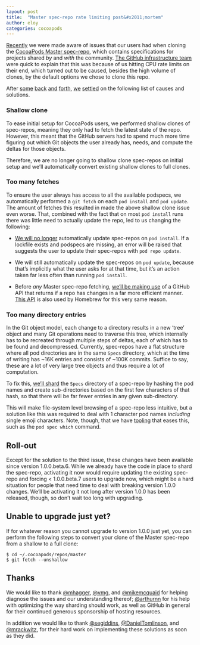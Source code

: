 ```yaml
---
layout: post
title:  "Master spec-repo rate limiting post&#x2011;mortem"
author: eloy
categories: cocoapods
---
```


[Recently](https://github.com/CocoaPods/CocoaPods/issues/4989) we were made aware of issues that our users had when
cloning the [CocoaPods Master spec-repo](https://github.com/CocoaPods/Specs), which contains specifications for projects
shared _by_ and _with_ the community.
[The GitHub infrastructure team](https://github.com/CocoaPods/CocoaPods/issues/4989#issuecomment-193772935) were quick
to explain that this was because of us hitting CPU rate limits on their end, which turned out to be caused, besides the
high volume of clones, by the default options we chose to clone this repo.

<!-- more -->

After
[some](https://github.com/CocoaPods/CocoaPods/issues/4989#issuecomment-193772935)
[back](https://github.com/CocoaPods/CocoaPods/issues/4989#issuecomment-193810378)
[and](https://github.com/CocoaPods/CocoaPods/issues/4989#issuecomment-193835710)
[forth](https://github.com/CocoaPods/CocoaPods/issues/4989#issuecomment-193838934),
[we](https://github.com/CocoaPods/CocoaPods/issues/4989#issuecomment-193869281)
[settled](https://github.com/CocoaPods/CocoaPods/issues/4989#issuecomment-193875012)
on the following list of causes and solutions.

### Shallow clone

To ease initial setup for CocoaPods users, we performed shallow clones of spec-repos, meaning they only had to fetch the
latest state of the repo. However, this meant that the GitHub servers had to spend much more time figuring out which Git
objects the user already has, needs, and compute the deltas for those objects.

Therefore, we are no longer going to shallow clone spec-repos on initial setup and we’ll automatically convert existing
shallow clones to full clones.

### Too many fetches

To ensure the user always has access to all the available podspecs, we automatically performed a `git fetch` on each
`pod install` and `pod update`. The amount of fetches this resulted in made the above shallow clone issue even worse.
That, combined with the fact that on most `pod install` runs there was little need to actually update the repo, led to
us changing the following:

- [We will no longer](https://github.com/CocoaPods/CocoaPods/pull/5017) automatically update spec-repos on
  `pod install`. If a lockfile exists and podspecs are missing, an error will be raised that suggests the user to update
  their spec-repos with `pod repo update`.

- We will still automatically update the spec-repos on `pod update`, because that’s implicitly what the user asks for at
  that time, but it’s an action taken far less often than running `pod install`.

- Before _any_ Master spec-repo fetching, [we’ll be making use](https://github.com/CocoaPods/Core/pull/313) of a GitHub
  API that returns if a repo has changes in a far more efficient manner.
  [This API](https://developer.github.com/changes/2016-02-24-commit-reference-sha-api) is also used by Homebrew for this
  very same reason.

### Too many directory entries

In the Git object model, each change to a directory results in a new ‘tree’ object and many Git operations need to
traverse this tree, which internally has to be recreated through multiple steps of deltas, each of which has to be found
and decompressed. Currently, spec-repos have a flat structure where all pod directories are in the same `Specs`
directory, which at the time of writing has ~16K entries and consists of ~100K commits. Suffice to say, these are a lot
of very large tree objects and thus require a lot of computation.

To fix this, [we’ll shard](https://github.com/CocoaPods/cocoapods-repo-shard) the `Specs` directory of a spec-repo by
hashing the pod names and create sub-directories based on the first few characters of that hash, so that there will be
far fewer entries in any given sub-directory.

This will make file-system level browsing of a spec-repo less intuitive, but a solution like this was required to deal
with 1 character pod names _including_ single emoji characters. Note, though, that we have
[tooling](https://guides.cocoapods.org/terminal/commands.html#group_specifications) that eases this, such as the
`pod spec which` command.

## Roll-out

Except for the solution to the third issue, these changes have been available since version 1.0.0.beta.6. While we
already have the code in place to shard the spec-repo, activating it now would require updating the existing spec-repo
and forcing < 1.0.0.beta.7 users to upgrade now, which might be a hard situation for people that need time to deal with
breaking version 1.0.0 changes. We’ll be activating it not long after version 1.0.0 has been released, though, so don’t
wait too long with upgrading.

## Unable to upgrade just yet?

If for whatever reason you cannot upgrade to version 1.0.0 just yet, you can perform the following steps to convert your
clone of the Master spec-repo from a shallow to a full clone:

    $ cd ~/.cocoapods/repos/master
    $ git fetch --unshallow

## Thanks

We would like to thank [@mhagger](https://github.com/mhagger), [@vmg](https://github.com/vmg), and
[@mikemcquaid](https://github.com/mikemcquaid) for helping diagnose the issues and our understanding thereof;
[@arthurnn](https://github.com/arthurnn) for his help with optimizing the way sharding should work, as well as GitHub in
general for their continued generous sponsorship of hosting resources.

In addition we would like to thank [@segiddins](https://github.com/segiddins),
[@DanielTomlinson](https://github.com/DanielTomlinson), and [@mrackwitz](https://github.com/mrackwitz), for their hard
work on implementing these solutions as soon as they did.

